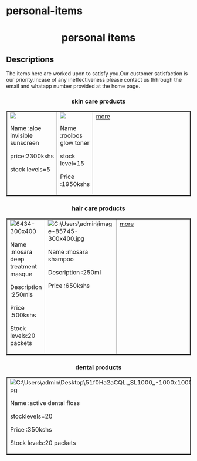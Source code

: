 # personal-items
<html>
<head><title>Peronal items</title></head>
<body>
<h1 align='center'>personal items</h1>
<h2>Descriptions</h2>
<p>The items here are worked upon to satisfy you.Our customer satisfaction is our priority.Incase of any ineffectiveness please contact us thhrough the email and whatapp number provided at the home page.</p>
<h3 align='center'>skin care products</h3>
<table border='2' width='80%' cell spacing='10'>
<tr valign='top'><td valign='left'><image src='https://drive.google.com/file/d/1ifqQ414OZonlDhOX-jjw6kOQZDJQQsjY/view?usp=sharing'>
<p>Name :aloe invisible sunscreen</p>
<p>price:2300kshs </p>
<p>stock levels=5 </p></td>
<td valign='center'><image src='C:\Users\admin\8-2-247x247.png'>
<p>Name :rooibos glow toner</p>
<p>stock level=15</p>
<p>Price :1950kshs</p></td>
<td valign='left' width='100%'><a href='file:///C:/Users/admin/Desktop/my%20html%20pages/wifi.html'>more</a></ul></td></tr>
<table border='2' width='80%' cell padding='10'cell spacing='10'>
<h3 align='center'>hair care products</h3>
<tr valign='top'><td valign='left'><image src='https://drive.google.com/file/d/1W9XsJ0P90wjvpIjcAdAYwm5f3gC1Mnt2/view?usp=sharing' alt='6434-300x400'>
<p>Name :mosara deep treatment masque</p>
<p>Description :250mls</p>
<p>Price :500kshs </p>
<p>Stock levels:20 packets</p></td>
<td valign='center'><image src='https://drive.google.com/file/d/1j-DkQvSz6by2NHbJxwyy-mk_vxTMxG68/view?usp=sharing' alt='C:\Users\admin\image-85745-300x400.jpg'>
<p>Name :mosara shampoo</p>
<p>Description :250ml</p>
<p>Price :650kshs</p></td>
<td valign='left' width='100%'><a href='file:///C:/Users/admin/Desktop/my%20html%20pages/wifi.html'>more</a></ul></td></tr>
<table border='2' width='60%' cell padding='10'>
<h3 align='center'>dental products</h3>
<tr valign='top'><td valign='left'><image src='https://drive.google.com/file/d/11d26LEwCenOpW7m4cjHYV72Flln0Pwfq/view?usp=sharing' alt='C:\Users\admin\Desktop\51f0Ha2aCQL._SL1000_-1000x1000.jpg'>
<p>Name :active dental floss</p>
<p>stocklevels=20</p>
<p>Price :350kshs </p>
<p>Stock levels:20 packets</p></td>
<td valign='center'><image src='https://drive.google.com/file/d/1-ZWyayhozTZrUideC4b93yfq-kbKtxwv/view?usp=sharing' alt='C:\Users\admin\Desktop\sample__2___1__g73w-im-1000x1000.jpg'>
<p>Name :active junior toothbrush</p>
<p>stocklevels=20 packets</p>
<p>Price :300kshs</p></td>
<td valign='left' width='100%'><a href='file:///C:/Users/admin/Desktop/my%20html%20pages/wifi.html'>more</a></td></tr>

</body>
</html>

